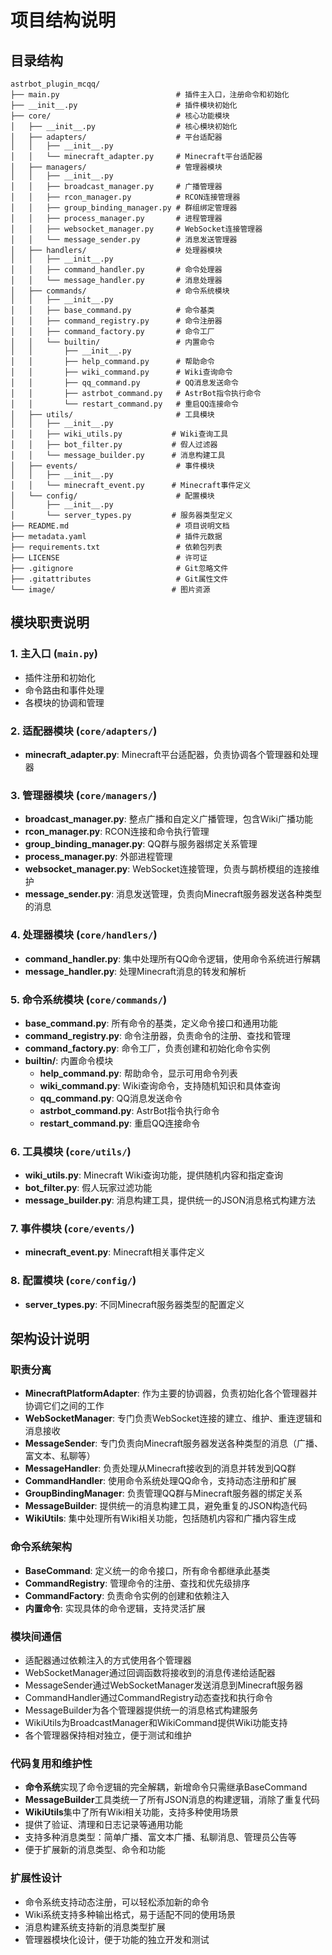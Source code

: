 # 项目结构说明

## 目录结构

```
astrbot_plugin_mcqq/
├── main.py                          # 插件主入口，注册命令和初始化
├── __init__.py                      # 插件模块初始化
├── core/                            # 核心功能模块
│   ├── __init__.py                  # 核心模块初始化
│   ├── adapters/                    # 平台适配器
│   │   ├── __init__.py
│   │   └── minecraft_adapter.py     # Minecraft平台适配器
│   ├── managers/                    # 管理器模块
│   │   ├── __init__.py
│   │   ├── broadcast_manager.py     # 广播管理器
│   │   ├── rcon_manager.py          # RCON连接管理器
│   │   ├── group_binding_manager.py # 群组绑定管理器
│   │   ├── process_manager.py       # 进程管理器
│   │   ├── websocket_manager.py     # WebSocket连接管理器
│   │   └── message_sender.py        # 消息发送管理器
│   ├── handlers/                    # 处理器模块
│   │   ├── __init__.py
│   │   ├── command_handler.py       # 命令处理器
│   │   └── message_handler.py       # 消息处理器
│   ├── commands/                    # 命令系统模块
│   │   ├── __init__.py
│   │   ├── base_command.py          # 命令基类
│   │   ├── command_registry.py      # 命令注册器
│   │   ├── command_factory.py       # 命令工厂
│   │   └── builtin/                 # 内置命令
│   │       ├── __init__.py
│   │       ├── help_command.py      # 帮助命令
│   │       ├── wiki_command.py      # Wiki查询命令
│   │       ├── qq_command.py        # QQ消息发送命令
│   │       ├── astrbot_command.py   # AstrBot指令执行命令
│   │       └── restart_command.py   # 重启QQ连接命令
│   ├── utils/                       # 工具模块
│   │   ├── __init__.py
│   │   ├── wiki_utils.py           # Wiki查询工具
│   │   ├── bot_filter.py           # 假人过滤器
│   │   └── message_builder.py      # 消息构建工具
│   ├── events/                      # 事件模块
│   │   ├── __init__.py
│   │   └── minecraft_event.py      # Minecraft事件定义
│   └── config/                      # 配置模块
│       ├── __init__.py
│       └── server_types.py         # 服务器类型定义
├── README.md                        # 项目说明文档
├── metadata.yaml                    # 插件元数据
├── requirements.txt                 # 依赖包列表
├── LICENSE                          # 许可证
├── .gitignore                       # Git忽略文件
├── .gitattributes                   # Git属性文件
└── image/                          # 图片资源
```

## 模块职责说明

### 1. 主入口 (`main.py`)
- 插件注册和初始化
- 命令路由和事件处理
- 各模块的协调和管理

### 2. 适配器模块 (`core/adapters/`)
- **minecraft_adapter.py**: Minecraft平台适配器，负责协调各个管理器和处理器

### 3. 管理器模块 (`core/managers/`)
- **broadcast_manager.py**: 整点广播和自定义广播管理，包含Wiki广播功能
- **rcon_manager.py**: RCON连接和命令执行管理
- **group_binding_manager.py**: QQ群与服务器绑定关系管理
- **process_manager.py**: 外部进程管理
- **websocket_manager.py**: WebSocket连接管理，负责与鹊桥模组的连接维护
- **message_sender.py**: 消息发送管理，负责向Minecraft服务器发送各种类型的消息

### 4. 处理器模块 (`core/handlers/`)
- **command_handler.py**: 集中处理所有QQ命令逻辑，使用命令系统进行解耦
- **message_handler.py**: 处理Minecraft消息的转发和解析

### 5. 命令系统模块 (`core/commands/`)
- **base_command.py**: 所有命令的基类，定义命令接口和通用功能
- **command_registry.py**: 命令注册器，负责命令的注册、查找和管理
- **command_factory.py**: 命令工厂，负责创建和初始化命令实例
- **builtin/**: 内置命令模块
  - **help_command.py**: 帮助命令，显示可用命令列表
  - **wiki_command.py**: Wiki查询命令，支持随机知识和具体查询
  - **qq_command.py**: QQ消息发送命令
  - **astrbot_command.py**: AstrBot指令执行命令
  - **restart_command.py**: 重启QQ连接命令

### 6. 工具模块 (`core/utils/`)
- **wiki_utils.py**: Minecraft Wiki查询功能，提供随机内容和指定查询
- **bot_filter.py**: 假人玩家过滤功能
- **message_builder.py**: 消息构建工具，提供统一的JSON消息格式构建方法

### 7. 事件模块 (`core/events/`)
- **minecraft_event.py**: Minecraft相关事件定义

### 8. 配置模块 (`core/config/`)
- **server_types.py**: 不同Minecraft服务器类型的配置定义

## 架构设计说明

### 职责分离
- **MinecraftPlatformAdapter**: 作为主要的协调器，负责初始化各个管理器并协调它们之间的工作
- **WebSocketManager**: 专门负责WebSocket连接的建立、维护、重连逻辑和消息接收
- **MessageSender**: 专门负责向Minecraft服务器发送各种类型的消息（广播、富文本、私聊等）
- **MessageHandler**: 负责处理从Minecraft接收到的消息并转发到QQ群
- **CommandHandler**: 使用命令系统处理QQ命令，支持动态注册和扩展
- **GroupBindingManager**: 负责管理QQ群与Minecraft服务器的绑定关系
- **MessageBuilder**: 提供统一的消息构建工具，避免重复的JSON构造代码
- **WikiUtils**: 集中处理所有Wiki相关功能，包括随机内容和广播内容生成

### 命令系统架构
- **BaseCommand**: 定义统一的命令接口，所有命令都继承此基类
- **CommandRegistry**: 管理命令的注册、查找和优先级排序
- **CommandFactory**: 负责命令实例的创建和依赖注入
- **内置命令**: 实现具体的命令逻辑，支持灵活扩展

### 模块间通信
- 适配器通过依赖注入的方式使用各个管理器
- WebSocketManager通过回调函数将接收到的消息传递给适配器
- MessageSender通过WebSocketManager发送消息到Minecraft服务器
- CommandHandler通过CommandRegistry动态查找和执行命令
- MessageBuilder为各个管理器提供统一的消息格式构建服务
- WikiUtils为BroadcastManager和WikiCommand提供Wiki功能支持
- 各个管理器保持相对独立，便于测试和维护

### 代码复用和维护性
- **命令系统**实现了命令逻辑的完全解耦，新增命令只需继承BaseCommand
- **MessageBuilder**工具类统一了所有JSON消息的构建逻辑，消除了重复代码
- **WikiUtils**集中了所有Wiki相关功能，支持多种使用场景
- 提供了验证、清理和日志记录等通用功能
- 支持多种消息类型：简单广播、富文本广播、私聊消息、管理员公告等
- 便于扩展新的消息类型、命令和功能

### 扩展性设计
- 命令系统支持动态注册，可以轻松添加新的命令
- Wiki系统支持多种输出格式，易于适配不同的使用场景
- 消息构建系统支持新的消息类型扩展
- 管理器模块化设计，便于功能的独立开发和测试
